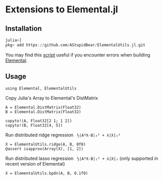 # Extensions to Elemental.jl

## Installation

```julia
julia>]
pkg> add https://github.com/AStupidBear/ElementalUtils.jl.git
```

You may find this [script](https://gist.github.com/AStupidBear/2e1d0b21c1516b8d3624ded22f445dc3) useful if you encounter errors when building [Elemental](https://github.com/elemental/Elemental).


## Usage

```
using Elemental, ElementalUtils
```

Copy Julia's Array to Elemental's DistMatrix
```
A = Elemental.DistMatrix(Float32)
B = Elemental.DistMatrix(Float32)

copyto!(A, Float32[2 1; 1 2])
copyto!(B, Float32[4, 5])
```

Run distributed ridge regression ` ½|A*X-B|₂² + λ|X|₂²`
```
X = ElementalUtils.ridge(A, B, 0f0)
@assert isapprox(Array(X), [1, 2])
```

Run distributed lasso regression ` ½|A*X-B|₂² + λ|X|₁` (only supported in recent version of Elemental)
```
X = ElementalUtils.bpdn(A, B, 0.1f0)
```
